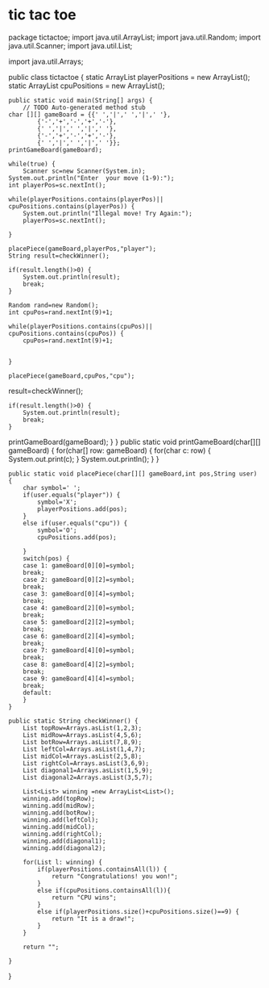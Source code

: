 # tic tac toe
package tictactoe;
import java.util.ArrayList;
import java.util.Random;
import java.util.Scanner;
import java.util.List;

import java.util.Arrays;

public class tictactoe {
    static ArrayList<Integer> playerPositions = new ArrayList<Integer>();
    static ArrayList<Integer> cpuPositions = new ArrayList<Integer>();

    
	public static void main(String[] args) {
		// TODO Auto-generated method stub
    char [][] gameBoard = {{' ','|',' ','|',' '},
    		{'-','+','-','+','-'},
    		{' ','|',' ','|',' '},
    		{'-','+','-','+','-'},
    		{' ','|',' ','|',' '}};
    printGameBoard(gameBoard);
    
    while(true) {
    	Scanner sc=new Scanner(System.in);
    System.out.println("Enter  your move (1-9):");
    int playerPos=sc.nextInt();
    
    while(playerPositions.contains(playerPos)|| cpuPositions.contains(playerPos)) {
    	System.out.println("Illegal move! Try Again:");
    	playerPos=sc.nextInt();
    	
    }
    
    placePiece(gameBoard,playerPos,"player");
    String result=checkWinner();
    
    if(result.length()>0) {
    	System.out.println(result);
    	break;
    }
    
    Random rand=new Random();
    int cpuPos=rand.nextInt(9)+1;
    
    while(playerPositions.contains(cpuPos)|| cpuPositions.contains(cpuPos)) {
    	cpuPos=rand.nextInt(9)+1;

    	
    }
    
    placePiece(gameBoard,cpuPos,"cpu");
    
result=checkWinner();
    
    if(result.length()>0) {
    	System.out.println(result);
    	break;
    }
    
printGameBoard(gameBoard);
    }
	}
	public static void printGameBoard(char[][] gameBoard) {
		for(char[] row: gameBoard) {
			for(char c: row) {
				System.out.print(c);
			}
			System.out.println();
		}
	}
	
	public static void placePiece(char[][] gameBoard,int pos,String user) {
		char symbol=' ';
		if(user.equals("player")) {
			symbol='X';
			playerPositions.add(pos);
		}
		else if(user.equals("cpu")) {
			symbol='O';
			cpuPositions.add(pos);

		}
		switch(pos) {
		case 1: gameBoard[0][0]=symbol;
		break;
		case 2: gameBoard[0][2]=symbol;
		break;
		case 3: gameBoard[0][4]=symbol;
		break;
		case 4: gameBoard[2][0]=symbol;
		break;
		case 5: gameBoard[2][2]=symbol;
		break;
		case 6: gameBoard[2][4]=symbol;
		break;
		case 7: gameBoard[4][0]=symbol;
		break;
		case 8: gameBoard[4][2]=symbol;
		break;
		case 9: gameBoard[4][4]=symbol;
		break;
		default:
		}
	}

	public static String checkWinner() {
		List topRow=Arrays.asList(1,2,3);
		List midRow=Arrays.asList(4,5,6);
		List botRow=Arrays.asList(7,8,9);
		List leftCol=Arrays.asList(1,4,7);
		List midCol=Arrays.asList(2,5,8);
		List rightCol=Arrays.asList(3,6,9);
		List diagonal1=Arrays.asList(1,5,9);
		List diagonal2=Arrays.asList(3,5,7);
		
		List<List> winning =new ArrayList<List>();
		winning.add(topRow);
		winning.add(midRow);
		winning.add(botRow);
		winning.add(leftCol);
		winning.add(midCol);
		winning.add(rightCol);
		winning.add(diagonal1);
		winning.add(diagonal2);
		
		for(List l: winning) {
			if(playerPositions.containsAll(l)) {
				return "Congratulations! you won!";
			}
			else if(cpuPositions.containsAll(l)){
				return "CPU wins";
			}
			else if(playerPositions.size()+cpuPositions.size()==9) {
				return "It is a draw!";
			}
		}
		
		return "";
		
	}
}
